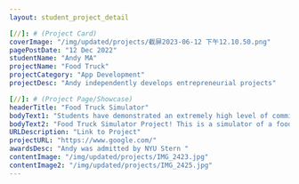 ```yaml
---
layout: student_project_detail

[//]: # (Project Card)
coverImage: "/img/updated/projects/截屏2023-06-12 下午12.10.50.png"
pagePostDate: "12 Dec 2022"
studentName: "Andy MA"
projectName: "Food Truck"
projectCategory: "App Development"
projectDesc: "Andy independently develops entrepreneurial projects"

[//]: # (Project Page/Showcase)
headerTitle: "Food Truck Simulator"
bodyText1: "Students have demonstrated an extremely high level of commitment and hard work, putting in a lot of time and effort in our Food Truck Simulator project. He created a food truck business concept simulator using Unity to teach the business in an immersive way, a complex and innovative task. He has demonstrated resilience and problem-solving skills in the face of challenges encountered in projects such as code not running smoothly, expected results different from actual results, and the need to try different programming languages. His problem-solving skills and willingness to take the initiative are great assets. Even in difficult situations, he always remained calm, steady, and kept going. Overall, he has performed well in the project and has great potential for growth."
bodyText2: "Food Truck Simulator Project! This is a simulator of a food truck business created using Unity. The goal of this project is to help users understand and learn how to run a successful food truck business through an immersive teaching method. The simulator includes guidance on how to choose a menu, set prices, buy ingredients, and stand out in a competitive environment. In our project, we encountered some technical challenges, such as the code not running smoothly, the expected effect is different from the actual effect, and the need to try different programming languages. Despite the challenges, we worked hard to solve them and deliver a simulator that taught business while also being fun. We believe that this simulator will not only help users better understand the food truck business, but also bring them fun in the process."
URLDescription: "Link to Project"
projectURL: "https://www.google.com/"
awardsDesc: "Andy was admitted by NYU Stern "
contentImage: "/img/updated/projects/IMG_2423.jpg"
contentImage2: "/img/updated/projects/IMG_2425.jpg"
---
```

